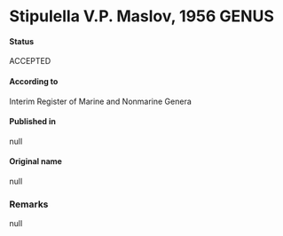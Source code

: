 # Stipulella V.P. Maslov, 1956 GENUS

#### Status
ACCEPTED

#### According to
Interim Register of Marine and Nonmarine Genera

#### Published in
null

#### Original name
null

### Remarks
null